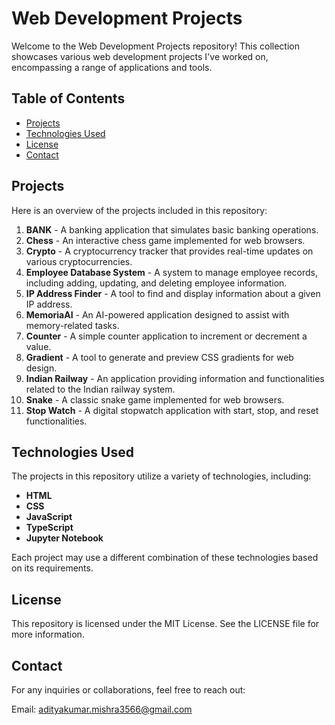 # Web Development Projects

Welcome to the Web Development Projects repository! This collection showcases various web development projects I've worked on, encompassing a range of applications and tools.

## Table of Contents

- [Projects](#projects)
- [Technologies Used](#technologies-used)
- [License](#license)
- [Contact](#contact)

## Projects

Here is an overview of the projects included in this repository:

1. **BANK** - A banking application that simulates basic banking operations.
2. **Chess** - An interactive chess game implemented for web browsers.
3. **Crypto** - A cryptocurrency tracker that provides real-time updates on various cryptocurrencies.
4. **Employee Database System** - A system to manage employee records, including adding, updating, and deleting employee information.
5. **IP Address Finder** - A tool to find and display information about a given IP address.
6. **MemoriaAI** - An AI-powered application designed to assist with memory-related tasks.
7. **Counter** - A simple counter application to increment or decrement a value.
8. **Gradient** - A tool to generate and preview CSS gradients for web design.
9. **Indian Railway** - An application providing information and functionalities related to the Indian railway system.
10. **Snake** - A classic snake game implemented for web browsers.
11. **Stop Watch** - A digital stopwatch application with start, stop, and reset functionalities.

## Technologies Used

The projects in this repository utilize a variety of technologies, including:

- **HTML**
- **CSS**
- **JavaScript**
- **TypeScript**
- **Jupyter Notebook**

Each project may use a different combination of these technologies based on its requirements.

## License
This repository is licensed under the MIT License. See the LICENSE file for more information.

## Contact
For any inquiries or collaborations, feel free to reach out:

Email: adityakumar.mishra3566@gmail.com
